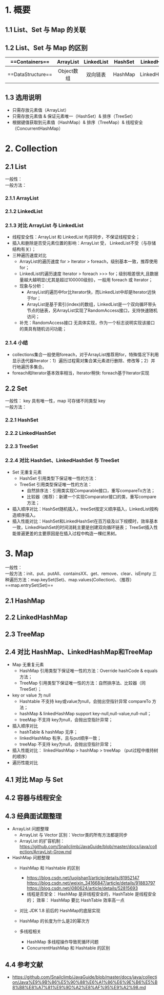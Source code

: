 # 1. 概要
## 1.1 List、Set 与 Map 的关联  

## 1.2 List、Set 与 Map 的区别  
| ==Containers== | ArrayList | LinkedList | HashSet | LinkedHashSet | TreeSet  | HashMap | LinkedHashMap | TreeMap |
| :----: | :----:| :----:| :----: | :----: |  :----:| :----: | :----: |:----: | 
| ==DataStructure== | Object数组 | 双向链表 | HashMap  | LinkedHashMap  | 红黑树 | 数组+链表 | 拉链式散列结构 + 双向链表 | 红黑树 |
## 1.3 选用说明 
- 只需存放元素值（ArrayList）
- 只需存放元素值 & 保证元素唯一（HashSet）& 排序（TreeSet）
- 根据键值获取到元素值（HashMap）& 排序（TreeMap）& 线程安全（ConcurrentHashMap）
# 2. Collection
## 2.1 List
一般性：  
一般方法：
### 2.1.1 ArrayList  
### 2.1.2 LinkedList  
### 2.1.3 对比 ArrayList 与 LinkedList
- 线程安全性：ArrayList 和 LinkedList 均非同步，不保证线程安全；
- 插入和删除是否受元素位置的影响：ArrayList 受， LinkedList不受（与存储结构有关）；
- 三种遍历速度对比
    - ArrayList的遍历速度 for > Iterator > foreach，级别基本一致，推荐使用 for；
    - LinkedList的遍历速度 Iterator > foreach >>> for；级别相差很大,且数据量越大越明显(尤其是超过100000级别)，一般用 foreach 或 Iterator；
    - 现象与分析：
        - ArrayList的遍历中for比Iterator快，而LinkedList中却是Iterator远快于for；
        - ArrayList是基于索引(index)的数组，LinkedList是一个双向循环带头节点的链表，另ArrayList实现了RandomAccess接口，支持快速随机访问；
    - 补充：RandomAccess接口 无具体实现，作为一个标志说明实现该接口的类具有随机访问功能；
### 2.1.4 小结
- collections集合一般使用foreach，对于ArrayList推荐用for，特殊情况下利用显示迭代器Iterator：1）遍历过程需对集合某元素进行删除、修改等；2）并行地遍历多集合。
- foreach和Iterator基本效率相当，Iterator稍快: foreach基于Iterator实现
## 2.2 Set
一般性： key 具有唯一性，map 可存储不同类型 key   
一般方法：
### 2.2.1 HashSet  
### 2.2.2 LinkedHashSet
### 2.2.3 TreeSet
### 2.2.4 对比 HashSet、LinkedHashSet 与 TreeSet
- Set 无重复元素
    - HashSet 引用类型下保证唯一性的方法： 
    - TreeSet 引用类型保证唯一性的方法：
        - 自然排序法：引用类实现Comparable接口，重写compareTo方法；
        - 比较器（推荐）：新建一个实现Comparator接口的类，重写compare方法；
- 插入顺序对比：HashSet随机插入，treeSet按定义顺序插入，LinkedList按构造顺序插入。
- 插入性能对比：HashSet和LinkedHashSet在百万级及以下规模时，效率基本一致，LinkedHashSet的时间消耗主要是创建双向循环链表；
TreeSet插入性能普遍更差的主要原因是在插入过程中构造一棵红黑树。

# 3. Map
一般性：  
一般方法：init、put、putAll、containsXX、get、remove、clear、isEmpty
三种遍历方法：map.keySet(Set)、map.values(Collection)、（推荐）==map.entrySet(Set)==
## 2.1 HashMap
## 2.2 LinkedHashMap
## 2.3 TreeMap
## 2.4 对比 HashMap、LinkedHashMap和TreeMap
- Map 无重复元素
    - HashMap 引用类型下保证唯一性的方法：Override hashCode & equals 方法； 
    - TreeMap 引用类型下保证唯一性的方法：自然排序法、比较器（同 TreeSet）；
- key or value 为 null
    - Hashtable 不支持 key或value为null，会抛出空指针异常 compareTo 方法；
    - hashMap & linkedHashMap support key-null,null-value,null-null；
    - treeMap 不支持 key为null，会抛出空指针异常；
- 插入顺序对比
    - hashTable & hashMap 无序；
    - linkedHashMap 有序，且与put顺序一致；
    - treeMap 不支持 key为null，会抛出空指针异常；
- 插入性能对比： linkedHashMap > hashMap > treeMap （put过程中维持树的顺序）
- 遍历性能对比
## 4.1 对比 Map 与 Set 
## 4.2 容器与线程安全
## 4.3 经典面试题整理
- ArrayList 问题整理
    - ArrayList 与 Vector 区别：Vector类的所有方法都是同步
    - ArrayList 的扩容机制：https://github.com/Snailclimb/JavaGuide/blob/master/docs/java/collection/ArrayList-Grow.md
- HashMap 问题整理
    - HashMap 和 Hashtable 的区别
        - https://blog.csdn.net/luojishan1/article/details/81952147
https://blog.csdn.net/weixin_34166847/article/details/91883797
https://blog.csdn.net/j080624/article/details/52815693
        - 线程是否安全： HashMap 是非线程安全的，HashTable 是线程安全的；
效率： HashMap 要比 HashTable 效率高一点

    - 对比 JDK 1.8 前后的 HashMap的底层实现
    - HashMap 的长度为什么是2的幂次方
    - 多线程相关
        - HashMap 多线程操作导致死循环问题
        - ConcurrentHashMap 和 Hashtable 的区别
## 4.4 参考文献
- https://github.com/Snailclimb/JavaGuide/blob/master/docs/java/collection/Java%E9%9B%86%E5%90%88%E6%A1%86%E6%9E%B6%E5%B8%B8%E8%A7%81%E9%9D%A2%E8%AF%95%E9%A2%98.md


